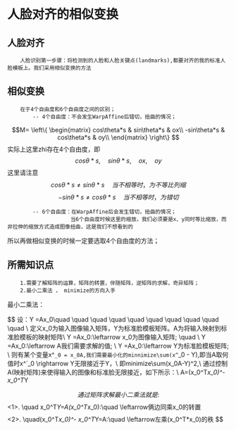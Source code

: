 # 人脸对齐的相似变换

## 人脸对齐
        人脸识别第一步骤：将检测到的人脸和人脸关键点(landmarks),都要对齐的我的标准人脸模板上。我们采用相似变换的方法
        
## 相似变换
        在于4个自由度和6个自由度之间的区别；
            -- 4个自由度：不会发生WarpAffine后错切，扭曲的情况；
$$M=
\left\{
 \begin{matrix}
   cos\theta*s & sin\theta*s & ox\\
   -sin\theta*s & cos\theta*s & oy\\
  \end{matrix} 
\right\}
$$
实际上这里zhi存在4个自由度，即
$$ cos\theta*s, \quad sin\theta*s, \quad ox, \quad oy
$$
这里请注意
$$ cos\theta*s \neq sin\theta*s \quad 当不相等时，为不等比列缩
$$
$$
  -sin\theta*s \neq cos\theta*s \quad 当不相等时， 为错切
$$

            -- 6个自由度：在WarpAffine后会发生错切，扭曲的情况；
                        当6个自由度时候这里的缩放，我们必须要是x、y同时等比缩放，而非拉伸的缩放方式造成图像扭曲，这是我们不想看到的
            
所以再做相似变换的时候一定要选取4个自由度的方法；
        
## 所需知识点
        
        1.需要了解矩阵的运算，矩阵的转置，伴随矩阵，逆矩阵的求解，奇异矩阵；
        2.最小二乘法 ， minimize的方向入手

最小二乘法：


$$
设：Y =Ax_0\quad \quad \quad \quad \quad \quad \quad \quad \quad \quad  \\
定义x_0为输入图像输入矩阵，Y为标准脸模板矩阵。A为将输入映射到标准脸模板的映射矩阵\\
Y =Ax_0:\leftarrow x_0为图像输入矩阵; \quad \\
Y =Ax_0:\leftarrow A我们需要求解的值; \\
Y =Ax_0:\leftarrow Y为标准脸模板矩阵; \\
则有某个变量x^`_0 = x_0A,我们需要最小化的minnimize\sum(x^`_0 - Y),即当A取何值时x^`_0 \rightarrow Y无限接近于Y，\\
即minimize\sum(x_0A-Y)^2,\\
通过控制A(映射矩阵)来使得输入的图像和标准脸无限接近，如下所示：\\
A=(x_0^T*x_0)^- x_0^T*Y

$$
通过矩阵求解最小二乘法就是:
$$
<1>. \quad x_0^T*Y=A(x_0^T*x_0):\quad \leftarrow俩边同乘x_0的转置  
$$
$$
<2>. \quad(x_0^T*x_0)^- x_0^T*Y=A:\quad \leftarrow左乘(x_0^T*x_0)的秩 
$$


